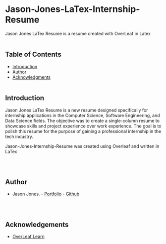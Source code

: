 # Jason-Jones-LaTex-Internship-Resume <br>

Jason Jones LaTex Resume is a resume created with OverLeaf in Latex
<br><br>

## Table of Contents <br>

* [Introduction](#Introduction)
* [Author](#Author)
* [Acknowledgments](#Ack)
<br><br>

## Introduction <a name="Introduction"></a> <br>

Jason Jones LaTex Resume is a new resume designed specifically for internship applications in the Computer Science, Software Engineering, and Data Science fields.
The objective was to create a single-column resume to showcase skills and project experience over work experience. The goal is to polish this resume for the purpose 
of gaining a professional internship in the tech industry. 

Jason-Jones-Internship-Resume was created using Overleaf and written in LaTex

<br><br>

## Author <a name="Author"></a> <br>
* Jason Jones. - [Portfolio](https://jasonjonesthe.dev/) - [Github](https://github.com/jasojone)  

<br><br>

## Acknowledgements <a name="Ack"></a> <br>

* [OverLeaf Learn](https://www.overleaf.com/learn)
